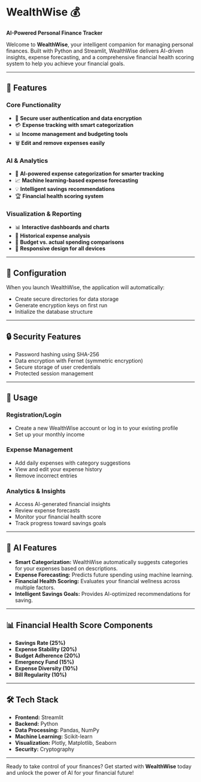 # WealthWise 💰  
**AI-Powered Personal Finance Tracker**

Welcome to **WealthWise**, your intelligent companion for managing personal finances. Built with Python and Streamlit, WealthWise delivers AI-driven insights, expense forecasting, and a comprehensive financial health scoring system to help you achieve your financial goals.

---

## 🌟 Features

### Core Functionality
- 🔐 **Secure user authentication and data encryption**
- 💳 **Expense tracking with smart categorization**
- 📊 **Income management and budgeting tools**
- 🗑️ **Edit and remove expenses easily**

### AI & Analytics
- 🤖 **AI-powered expense categorization for smarter tracking**
- 📈 **Machine learning-based expense forecasting**
- 💡 **Intelligent savings recommendations**
- 🏆 **Financial health scoring system**

### Visualization & Reporting
- 📊 **Interactive dashboards and charts**
- 📅 **Historical expense analysis**
- 🎯 **Budget vs. actual spending comparisons**
- 📱 **Responsive design for all devices**

---

## 🔧 Configuration

When you launch WealthWise, the application will automatically:
- Create secure directories for data storage
- Generate encryption keys on first run
- Initialize the database structure

---

## 🔒 Security Features

- Password hashing using SHA-256
- Data encryption with Fernet (symmetric encryption)
- Secure storage of user credentials
- Protected session management

---

## 📱 Usage

### Registration/Login
- Create a new WealthWise account or log in to your existing profile
- Set up your monthly income

### Expense Management
- Add daily expenses with category suggestions
- View and edit your expense history
- Remove incorrect entries

### Analytics & Insights
- Access AI-generated financial insights
- Review expense forecasts
- Monitor your financial health score
- Track progress toward savings goals

---

## 🤖 AI Features

- **Smart Categorization:** WealthWise automatically suggests categories for your expenses based on descriptions.
- **Expense Forecasting:** Predicts future spending using machine learning.
- **Financial Health Scoring:** Evaluates your financial wellness across multiple factors.
- **Intelligent Savings Goals:** Provides AI-optimized recommendations for saving.

---

## 📊 Financial Health Score Components

- **Savings Rate (25%)**
- **Expense Stability (20%)**
- **Budget Adherence (20%)**
- **Emergency Fund (15%)**
- **Expense Diversity (10%)**
- **Bill Regularity (10%)**

---

## 🛠️ Tech Stack

- **Frontend:** Streamlit
- **Backend:** Python
- **Data Processing:** Pandas, NumPy
- **Machine Learning:** Scikit-learn
- **Visualization:** Plotly, Matplotlib, Seaborn
- **Security:** Cryptography

---

Ready to take control of your finances? Get started with **WealthWise** today and unlock the power of AI for your financial future!
